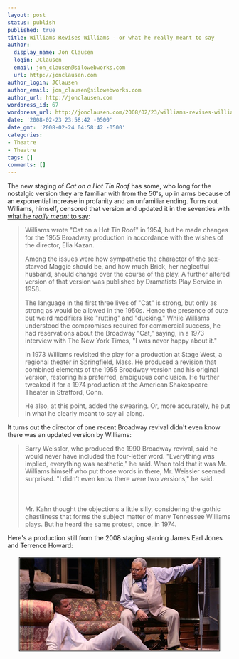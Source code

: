 ```yaml
---
layout: post
status: publish
published: true
title: Williams Revises Williams - or what he really meant to say
author:
  display_name: Jon Clausen
  login: JClausen
  email: jon_clausen@silowebworks.com
  url: http://jonclausen.com
author_login: JClausen
author_email: jon_clausen@silowebworks.com
author_url: http://jonclausen.com
wordpress_id: 67
wordpress_url: http://jonclausen.com/2008/02/23/williams-revises-williams-or-what-he-really-meant-to-say/
date: '2008-02-23 23:58:42 -0500'
date_gmt: '2008-02-24 04:58:42 -0500'
categories:
- Theatre
- Theatre
tags: []
comments: []
---
```

<p>The new staging of <cite>Cat on a Hot Tin Roof</cite> has some, who long for the nostalgic version they are familiar with from the 50's, up in arms because of an exponential increase in profanity and an unfamiliar ending.   Turns out Williams, himself, censored that version and updated it in the seventies with <a href="<a href="http://www.nytimes.com/2008/02/23/theater/23cat.html?ex=1361422800&en=d9939b48fa380ec7&ei=5088&partner=rssnyt&emc=rss">what he <em>really meant</em> to say</a>:</p>
<blockquote><p>
Williams wrote &quot;Cat on a Hot Tin Roof&quot; in 1954, but he made changes for the 1955 Broadway production in accordance with the wishes of the director, Elia Kazan.</p>
<p>Among the issues were how sympathetic the character of the sex-starved Maggie should be, and how much Brick, her neglectful husband, should change over the course of the play. A further altered version of that version was published by Dramatists Play Service in 1958.</p>
<p>The language in the first three lives of &quot;Cat&quot; is strong, but only as strong as would be allowed in the 1950s. Hence the presence of cute but weird modifiers like &quot;rutting&quot; and &quot;ducking.&quot; While Williams understood the compromises required for commercial success, he had reservations about the Broadway &quot;Cat,&quot; saying, in a 1973 interview with The New York Times, &quot;I was never happy about it.&quot;</p>
<p>In 1973 Williams revisited the play for a production at Stage West, a regional theater in Springfield, Mass. He produced a revision that combined elements of the 1955 Broadway version and his original version, restoring his preferred, ambiguous conclusion. He further tweaked it for a 1974 production at the American Shakespeare Theater in Stratford, Conn.</p>
<p>He also, at this point, added the swearing. Or, more accurately, he put in what he clearly meant to say all along.
</p></blockquote>
<p>It turns out the director of one recent Broadway revival didn't even know there was an updated version by Williams:</p>
<blockquote><p>
Barry Weissler, who produced the 1990 Broadway revival, said he would never have included the four-letter word. &quot;Everything was implied, everything was aesthetic,&quot; he said. When told that it was Mr. Williams himself who put those words in there, Mr. Weissler seemed surprised. &quot;I didn’t even know there were two versions,&quot; he said.<br />
<br/><br/><br />
Mr. Kahn thought the objections a little silly, considering the gothic ghastliness that forms the subject matter of many Tennessee Williams plays. But he heard the same protest, once, in 1974.
</p></blockquote>
<p>Here's a production still from the 2008 staging starring James Earl Jones and Terrence Howard:</p>
<div align="center">
<a href="/images/2008/02/catspan.jpg" onclick="window.open('/images/2008/02/catspan.jpg','popup','width=600,height=280,scrollbars=no,resizable=yes,toolbar=no,directories=no,location=no,menubar=no,status=yes,left=0,top=0');return false"><img src="/images/2008/02/catspan-tm.jpg" height="210" width="450" border="1" hspace="4" vspace="4" alt="Catspan" /></a>
</div>
